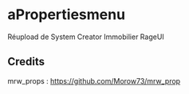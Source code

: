 # aPropertiesmenu

Réupload de System Creator Immobilier RageUI

## Credits

mrw_props : https://github.com/Morow73/mrw_prop
